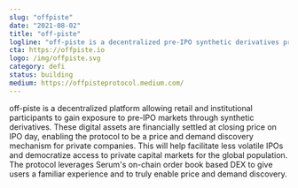 ```yaml
---
slug: "offpiste"
date: "2021-08-02"
title: "off-piste"
logline: "off-piste is a decentralized pre-IPO synthetic derivatives protocol leveraging Serum's order book based DEX."
cta: https://offpiste.io
logo: /img/offpiste.svg
category: defi
status: building
medium: https://offpisteprotocol.medium.com/
---
```


off-piste is a decentralized platform allowing retail and institutional participants to gain exposure to pre-IPO markets through synthetic derivatives. These digital assets are financially settled at closing price on IPO day, enabling the protocol to be a price and demand discovery mechanism for private companies. This will help facilitate less volatile IPOs and democratize access to private capital markets for the global population. The protocol leverages Serum's on-chain order book based DEX to give users a familiar experience and to truly enable price and demand discovery.
